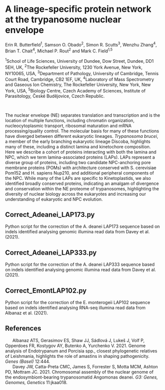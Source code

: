 # A lineage-specific protein network at the trypanosome nuclear envelope
Erin R. Butterfield<sup>1</sup>, Samson O. Obado<sup>2</sup>, Simon R. Scutts<sup>3</sup>, Wenzhu Zhang<sup>4</sup>, Brian T. Chait<sup>4</sup>, Michael P. Rout<sup>2</sup> and Mark C. Field<sup>1,5</sup>

<sup>1</sup>School of Life Sciences, University of Dundee, Dow Street, Dundee, DD1 5EH, UK, <sup>2</sup>The Rockefeller University, 1230 York Avenue, New York, NY10065, USA, <sup>3</sup>Department of Pathology, University of Cambridge, Tennis Court Road, Cambridge, CB2 1EF, UK, <sup>4</sup>Laboratory of Mass Spectrometry and Gaseous Ion Chemistry, The Rockefeller University, New York, New York, USA, <sup>5</sup>Biology Centre, Czech Academy of Sciences, Institute of Parasitology, České Budějovice, Czech Republic.


<br />

The nuclear envelope (NE) separates translation and transcription and is the location of multiple functions, including chromatin organization, nucleocytoplasmic transport, ribosomal maturation and 
mRNA processing/quality control. The molecular basis for many of these functions have diverged between different eukaryotic lineages. <em>Trypanosoma brucei</em>, a member of the early branching eukaryotic 
lineage Discoba, highlights many of these, including a distinct lamina and kinetochore composition. Here we describe a cohort of proteins interacting with both the lamina and NPC, which we term lamina-associated 
proteins (LAPs). LAPs represent a diverse group of proteins, including two candidate NPC-anchoring pore membrane proteins (POMs) with architecture conserved with S. cerevisiae Pom152 and H. sapiens Nup210, 
and additional peripheral components of the NPC. While many of the LAPs are specific to Kinetoplastids, we also identified broadly conserved proteins, indicating an amalgam of divergence and conservation 
within the NE proteome of trypanosomes, highlighting the diversity of nuclear biology across the eukaryotes and increasing our understanding of eukaryotic and NPC evolution.


## Correct_Adeanei_LAP173.py
Python script for the correction of the A. deanei LAP173 sequence based on indels identified analysing genomic illumina read data from Davey et al. (2021).

## Correct_Adeanei_LAP333.py
Python script for the correction of the A. deanei LAP333 sequence based on indels identified analysing genomic illumina read data from Davey et al. (2021).

## Correct_EmontLAP102.py
Python script for the correction of the E. monterogeii LAP102 sequence based on indels identified analysing RNA-seq illumina read data from Albanaz et al. (2021).


## References
&nbsp;&nbsp;&nbsp;&nbsp;&nbsp;&nbsp;Albanaz ATS, Gerasimov ES, Shaw JJ, Sádlová J, Lukeš J, Volf P, Opperdoes FR, Kostygov AY, Butenko A, Yurchenko V. 2021. Genome analysis of Endotrypanum and Porcisia spp., closest phylogenetic relatives of Leishmania, highlights the role of amastins in shaping pathogenicity. <em>Genes (Basel) </em>12:444.<br />
&nbsp;&nbsp;&nbsp;&nbsp;&nbsp;&nbsp;Davey JW, Catta-Preta CMC, James S, Forrester S, Motta MCM, Ashton PD, Mottram JC. 2021. Chromosomal assembly of the nuclear genome of the endosymbiont-bearing trypanosomatid Angomonas deanei. <em>G3: Genes, Genomes, Genetics </em>11:jkaa018.



